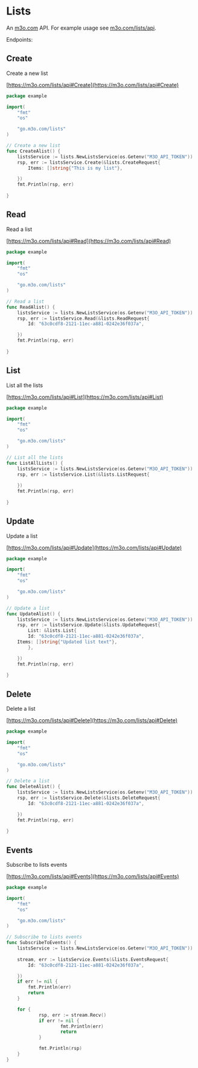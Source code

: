# Lists

An [m3o.com](https://m3o.com) API. For example usage see [m3o.com/lists/api](https://m3o.com/lists/api).

Endpoints:

## Create

Create a new list


[https://m3o.com/lists/api#Create](https://m3o.com/lists/api#Create)

```go
package example

import(
	"fmt"
	"os"

	"go.m3o.com/lists"
)

// Create a new list
func CreateAlist() {
	listsService := lists.NewListsService(os.Getenv("M3O_API_TOKEN"))
	rsp, err := listsService.Create(&lists.CreateRequest{
		Items: []string{"This is my list"},

	})
	fmt.Println(rsp, err)
	
}
```
## Read

Read a list


[https://m3o.com/lists/api#Read](https://m3o.com/lists/api#Read)

```go
package example

import(
	"fmt"
	"os"

	"go.m3o.com/lists"
)

// Read a list
func ReadAlist() {
	listsService := lists.NewListsService(os.Getenv("M3O_API_TOKEN"))
	rsp, err := listsService.Read(&lists.ReadRequest{
		Id: "63c0cdf8-2121-11ec-a881-0242e36f037a",

	})
	fmt.Println(rsp, err)
	
}
```
## List

List all the lists


[https://m3o.com/lists/api#List](https://m3o.com/lists/api#List)

```go
package example

import(
	"fmt"
	"os"

	"go.m3o.com/lists"
)

// List all the lists
func ListAllLists() {
	listsService := lists.NewListsService(os.Getenv("M3O_API_TOKEN"))
	rsp, err := listsService.List(&lists.ListRequest{
		
	})
	fmt.Println(rsp, err)
	
}
```
## Update

Update a list


[https://m3o.com/lists/api#Update](https://m3o.com/lists/api#Update)

```go
package example

import(
	"fmt"
	"os"

	"go.m3o.com/lists"
)

// Update a list
func UpdateAlist() {
	listsService := lists.NewListsService(os.Getenv("M3O_API_TOKEN"))
	rsp, err := listsService.Update(&lists.UpdateRequest{
		List: &lists.List{
		Id: "63c0cdf8-2121-11ec-a881-0242e36f037a",
	Items: []string{"Updated list text"},
		},

	})
	fmt.Println(rsp, err)
	
}
```
## Delete

Delete a list


[https://m3o.com/lists/api#Delete](https://m3o.com/lists/api#Delete)

```go
package example

import(
	"fmt"
	"os"

	"go.m3o.com/lists"
)

// Delete a list
func DeleteAlist() {
	listsService := lists.NewListsService(os.Getenv("M3O_API_TOKEN"))
	rsp, err := listsService.Delete(&lists.DeleteRequest{
		Id: "63c0cdf8-2121-11ec-a881-0242e36f037a",

	})
	fmt.Println(rsp, err)
	
}
```
## Events

Subscribe to lists events


[https://m3o.com/lists/api#Events](https://m3o.com/lists/api#Events)

```go
package example

import(
	"fmt"
	"os"

	"go.m3o.com/lists"
)

// Subscribe to lists events
func SubscribeToEvents() {
	listsService := lists.NewListsService(os.Getenv("M3O_API_TOKEN"))
	
	stream, err := listsService.Events(&lists.EventsRequest{
		Id: "63c0cdf8-2121-11ec-a881-0242e36f037a",

	})
	if err != nil {
		fmt.Println(err)
		return
	}

	for {
			rsp, err := stream.Recv()
			if err != nil {
					fmt.Println(err)
					return
			}

			fmt.Println(rsp)
	}
}
```
